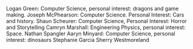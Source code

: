 Logan Green: Computer Science, personal interest: dragons and game making.
Joseph McPhearson: Computer Science. Personal Interest: Cars and history.
Shaun Scheurer: Computer Science, Personal Interest: Horror and Storytelling
Camryn Marshall: Engineering Physics, personal interest: Space.
Nathan Spangler
Aaryn Minyard: Computer Science, personal interest: dinosaurs
Stephanie Garcia
Sherry Westmoreland
